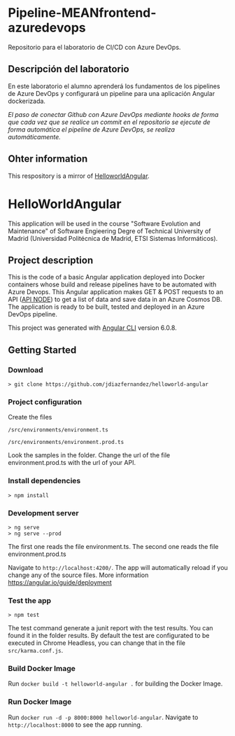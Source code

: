 # Pipeline-MEANfrontend-azuredevops

Repositorio para el laboratorio de CI/CD con Azure DevOps.

## Descripción del laboratorio

En este laboratorio el alumno aprenderá los fundamentos de los pipelines de Azure DevOps y configurará un pipeline para una aplicación Angular dockerizada. 

*El paso de conectar Github con Azure DevOps mediante hooks de forma que cada vez que se realice un commit en el repositorio se ejecute de forma automática el pipeline de Azure DevOps, se realiza automáticamente.*

## Ohter information

This respository is a mirror of [HelloworldAngular](https://github.com/jdiazfernandez/helloworld-angular.git).

# HelloWorldAngular

This application will be used in the course "Software Evolution and Maintenance" of Software Engieering Degre of Technical University of Madrid (Universidad Politécnica de Madrid, ETSI Sistemas Informáticos).

## Project description

This is the code of a basic Angular application deployed into Docker containers whose build and release pipelines have to be automated   with Azure Devops. This Angular application makes GET & POST requests to an API ([API NODE](https://github.com/jdiazfernandez/api-node.git)) to get a list of data and save data in an Azure Cosmos DB. The application is ready to be built, tested and deployed in an Azure DevOps pipeline.

This project was generated with [Angular CLI](https://github.com/angular/angular-cli) version 6.0.8.

## Getting Started

### Download

    > git clone https://github.com/jdiazfernandez/helloworld-angular

### Project configuration

Create the files 

`/src/environments/environment.ts`

`/src/environments/environment.prod.ts`

Look the samples in the folder. Change the url of the file environment.prod.ts with the url of your API. 

### Install dependencies

    > npm install

### Development server

    > ng serve
    > ng serve --prod      

The first one reads the file environment.ts. The second one reads the file environment.prod.ts

Navigate to `http://localhost:4200/`. The app will automatically reload if you change any of the source files. More information https://angular.io/guide/deployment

### Test the app

    > npm test
    
 The test command generate a junit report with the test results. You can found it in the folder results.
 By default the test are configurated to be executed in Chrome Headless, you can change that in the file `src/karma.conf.js`.

### Build Docker Image

Run `docker build -t helloworld-angular .` for building the Docker Image.

### Run Docker Image 

Run `docker run -d -p 8000:8000 helloworld-angular`. Navigate to `http://localhost:8000` to see the app running.


